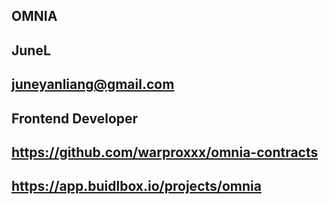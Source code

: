 ## OMNIA

## JuneL

## juneyanliang@gmail.com

## Frontend Developer

## https://github.com/warproxxx/omnia-contracts

## https://app.buidlbox.io/projects/omnia
